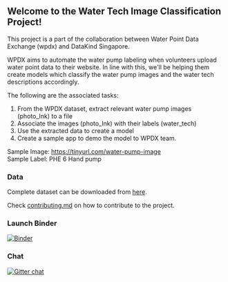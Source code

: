 ## Welcome to the Water Tech Image Classification Project!

This project is a part of the collaboration between Water Point Data Exchange (wpdx) and DataKind Singapore.

WPDX aims to automate the water pump labeling when volunteers upload water point data to their website.
In line with this, we'll be helping them create models which classify the water pump images and the water tech descriptions accordingly.

The following are the associated tasks:
1. From the WPDX dataset, extract relevant water pump images (photo_lnk) to a file
2. Associate the images (photo_lnk) with their labels (water_tech)
3. Use the extracted data to create a model
4. Create a sample app to demo the model to WPDX team.

Sample Image: https://tinyurl.com/water-pump-image    
Sample Label: PHE 6 Hand pump

### Data
Complete dataset can be downloaded from [here](https://drive.google.com/open?id=1C61ZTKyXnuEKE72C-KwYbD5Jw4j5PcAP).

Check [contributing.md](./contributing.md) on how to contribute to the project.

### Launch Binder
[![Binder](https://mybinder.org/badge_logo.svg)](https://mybinder.org/v2/gh/DataKind-SG/wpdx-watertech-classification-image/master)

### Chat
[![Gitter chat](https://badges.gitter.im/gitterHQ/gitter.png)](https://gitter.im/DataKind-SG/wpdx-watertech-classification-image)
